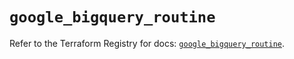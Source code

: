 # `google_bigquery_routine`

Refer to the Terraform Registry for docs: [`google_bigquery_routine`](https://registry.terraform.io/providers/hashicorp/google-beta/5.28.0/docs/resources/google_bigquery_routine).
